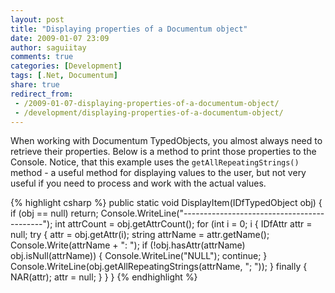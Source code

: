 ```yaml
---
layout: post
title: "Displaying properties of a Documentum object"
date: 2009-01-07 23:09
author: saguiitay
comments: true
categories: [Development]
tags: [.Net, Documentum]
share: true
redirect_from:
 - /2009-01-07-displaying-properties-of-a-documentum-object/
 - /development/displaying-properties-of-a-documentum-object/
---
```

When working with Documentum TypedObjects, you almost always need to retrieve their properties. 
Below is a method to print those properties to the Console. Notice, that this example uses the `getAllRepeatingStrings()` method - 
a useful method for displaying values to the user, but not very useful if you need to process and work with the actual values. 

{% highlight csharp %}
public static void DisplayItem(IDfTypedObject obj)
{
	if (obj == null)
		return;
	Console.WriteLine("-------------------------------------------");
	int attrCount = obj.getAttrCount();
	for (int i = 0; i 
	{
		IDfAttr attr = null;
		try
		{
			attr = obj.getAttr(i);
			string attrName = attr.getName();
			Console.Write(attrName + ": ");
			if (!obj.hasAttr(attrName) obj.isNull(attrName))
			{
				Console.WriteLine("NULL");
				continue;
			}
			Console.WriteLine(obj.getAllRepeatingStrings(attrName, "; "));
		}
		finally
		{
			NAR(attr);
			attr = null;
		}
	}
}
{% endhighlight %}
